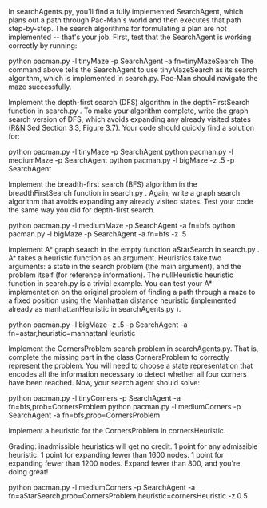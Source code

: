 In searchAgents.py, you'll find a fully implemented SearchAgent, which plans out a path through Pac-Man's world and then executes that path step-by-step. The search algorithms for formulating a plan are not implemented -- that's your job. First, test that the SearchAgent is working correctly by running:

python pacman.py -l tinyMaze -p SearchAgent -a fn=tinyMazeSearch The command above tells the SearchAgent to use tinyMazeSearch as its search algorithm, which is implemented in search.py. Pac-Man should navigate the maze successfully.

Implement the depth-first search (DFS) algorithm in the depthFirstSearch function in search.py . To make your algorithm complete, write the graph search version of DFS, which avoids expanding any already visited states (R&N 3ed Section 3.3, Figure 3.7). Your code should quickly find a solution for:

python pacman.py -l tinyMaze -p SearchAgent python pacman.py -l mediumMaze -p SearchAgent python pacman.py -l bigMaze -z .5 -p SearchAgent

Implement the breadth-first search (BFS) algorithm in the breadthFirstSearch function in search.py . Again, write a graph search algorithm that avoids expanding any already visited states. Test your code the same way you did for depth-first search.

python pacman.py -l mediumMaze -p SearchAgent -a fn=bfs python pacman.py -l bigMaze -p SearchAgent -a fn=bfs -z .5

Implement A* graph search in the empty function aStarSearch in search.py . A* takes a heuristic function as an argument. Heuristics take two arguments: a state in the search problem (the main argument), and the problem itself (for reference information). The nullHeuristic heuristic function in search.py is a trivial example. You can test your A* implementation on the original problem of finding a path through a maze to a fixed position using the Manhattan distance heuristic (implemented already as manhattanHeuristic in searchAgents.py ).

python pacman.py -l bigMaze -z .5 -p SearchAgent -a fn=astar,heuristic=manhattanHeuristic

Implement the CornersProblem search problem in searchAgents.py. That is, complete the missing part in the class CornersProblem to correctly represent the problem. You will need to choose a state representation that encodes all the information necessary to detect whether all four corners have been reached. Now, your search agent should solve:

python pacman.py -l tinyCorners -p SearchAgent -a fn=bfs,prob=CornersProblem python pacman.py -l mediumCorners -p SearchAgent -a fn=bfs,prob=CornersProblem

Implement a heuristic for the CornersProblem in cornersHeuristic.

Grading: inadmissible heuristics will get no credit. 1 point for any admissible heuristic. 1 point for expanding fewer than 1600 nodes. 1 point for expanding fewer than 1200 nodes. Expand fewer than 800, and you're doing great!

python pacman.py -l mediumCorners -p SearchAgent -a fn=aStarSearch,prob=CornersProblem,heuristic=cornersHeuristic -z 0.5
